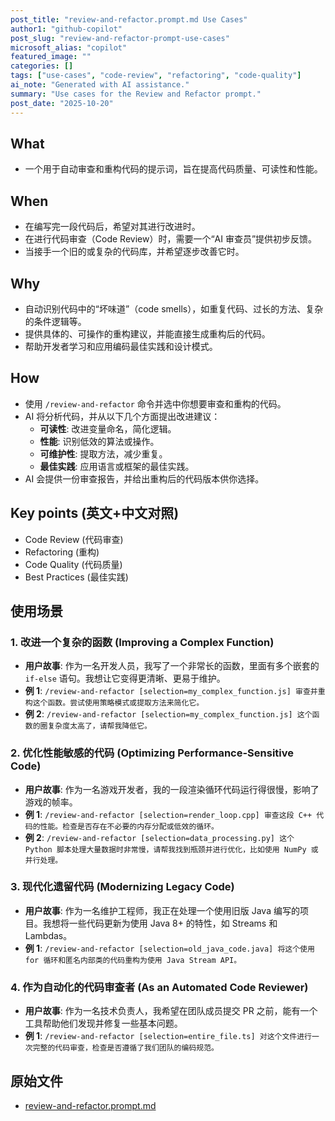 ```yaml
---
post_title: "review-and-refactor.prompt.md Use Cases"
author1: "github-copilot"
post_slug: "review-and-refactor-prompt-use-cases"
microsoft_alias: "copilot"
featured_image: ""
categories: []
tags: ["use-cases", "code-review", "refactoring", "code-quality"]
ai_note: "Generated with AI assistance."
summary: "Use cases for the Review and Refactor prompt."
post_date: "2025-10-20"
---
```


<!-- markdownlint-disable MD041 -->

## What

- 一个用于自动审查和重构代码的提示词，旨在提高代码质量、可读性和性能。

## When

- 在编写完一段代码后，希望对其进行改进时。
- 在进行代码审查（Code Review）时，需要一个“AI 审查员”提供初步反馈。
- 当接手一个旧的或复杂的代码库，并希望逐步改善它时。

## Why

- 自动识别代码中的“坏味道”（code smells），如重复代码、过长的方法、复杂的条件逻辑等。
- 提供具体的、可操作的重构建议，并能直接生成重构后的代码。
- 帮助开发者学习和应用编码最佳实践和设计模式。

## How

- 使用 `/review-and-refactor` 命令并选中你想要审查和重构的代码。
- AI 将分析代码，并从以下几个方面提出改进建议：
    - **可读性**: 改进变量命名，简化逻辑。
    - **性能**: 识别低效的算法或操作。
    - **可维护性**: 提取方法，减少重复。
    - **最佳实践**: 应用语言或框架的最佳实践。
- AI 会提供一份审查报告，并给出重构后的代码版本供你选择。

## Key points (英文+中文对照)

- Code Review (代码审查)
- Refactoring (重构)
- Code Quality (代码质量)
- Best Practices (最佳实践)

## 使用场景

### 1. 改进一个复杂的函数 (Improving a Complex Function)

- **用户故事**: 作为一名开发人员，我写了一个非常长的函数，里面有多个嵌套的 `if-else` 语句。我想让它变得更清晰、更易于维护。
- **例 1**: `/review-and-refactor [selection=my_complex_function.js] 审查并重构这个函数。尝试使用策略模式或提取方法来简化它。`
- **例 2**: `/review-and-refactor [selection=my_complex_function.js] 这个函数的圈复杂度太高了，请帮我降低它。`

### 2. 优化性能敏感的代码 (Optimizing Performance-Sensitive Code)

- **用户故事**: 作为一名游戏开发者，我的一段渲染循环代码运行得很慢，影响了游戏的帧率。
- **例 1**: `/review-and-refactor [selection=render_loop.cpp] 审查这段 C++ 代码的性能。检查是否存在不必要的内存分配或低效的循环。`
- **例 2**: `/review-and-refactor [selection=data_processing.py] 这个 Python 脚本处理大量数据时非常慢，请帮我找到瓶颈并进行优化，比如使用 NumPy 或并行处理。`

### 3. 现代化遗留代码 (Modernizing Legacy Code)

- **用户故事**: 作为一名维护工程师，我正在处理一个使用旧版 Java 编写的项目。我想将一些代码更新为使用 Java 8+ 的特性，如 Streams 和 Lambdas。
- **例 1**: `/review-and-refactor [selection=old_java_code.java] 将这个使用 for 循环和匿名内部类的代码重构为使用 Java Stream API。`

### 4. 作为自动化的代码审查者 (As an Automated Code Reviewer)

- **用户故事**: 作为一名技术负责人，我希望在团队成员提交 PR 之前，能有一个工具帮助他们发现并修复一些基本问题。
- **例 1**: `/review-and-refactor [selection=entire_file.ts] 对这个文件进行一次完整的代码审查，检查是否遵循了我们团队的编码规范。`

## 原始文件

- [review-and-refactor.prompt.md](../../prompts/review-and-refactor.prompt.md)
